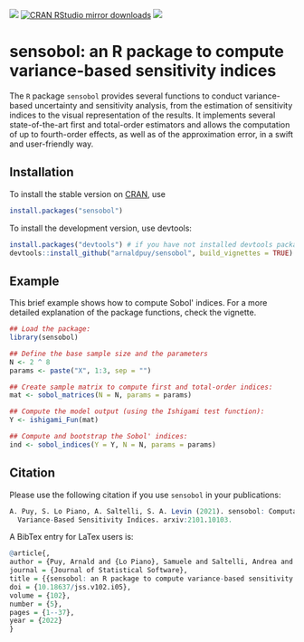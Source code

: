 [![](https://cranlogs.r-pkg.org/badges/sensobol)](https://cran.r-project.org/package=sensobol)
[![CRAN RStudio mirror downloads](https://cranlogs.r-pkg.org/badges/grand-total/sensobol?color=blue)](https://r-pkg.org/pkg/sensobol)
[![](https://www.r-pkg.org/badges/version/sensobol?color=orange)](https://cran.r-project.org/package=sensobol)
 
 
# sensobol: an R package to compute variance-based sensitivity indices

The ``R`` package ``sensobol`` provides several functions to conduct variance-based uncertainty and sensitivity analysis, from the estimation of sensitivity indices to the visual representation of the results. It implements several state-of-the-art first and total-order estimators and allows the computation of up to fourth-order effects, as well as of the approximation error, in a swift and user-friendly way.

## Installation
To install the stable version on [CRAN](https://CRAN.R-project.org/package=sensobol), use

```r
install.packages("sensobol")
```
To install the development version, use devtools:

``` r
install.packages("devtools") # if you have not installed devtools package already
devtools::install_github("arnaldpuy/sensobol", build_vignettes = TRUE)
```

## Example

This brief example shows how to compute Sobol' indices. For a more detailed explanation of the package functions, check the vignette.

``` r
## Load the package:
library(sensobol)

## Define the base sample size and the parameters
N <- 2 ^ 8
params <- paste("X", 1:3, sep = "")

## Create sample matrix to compute first and total-order indices:
mat <- sobol_matrices(N = N, params = params)

## Compute the model output (using the Ishigami test function):
Y <- ishigami_Fun(mat)

## Compute and bootstrap the Sobol' indices:
ind <- sobol_indices(Y = Y, N = N, params = params)
```

## Citation

Please use the following citation if you use `sensobol` in your publications:

```r
A. Puy, S. Lo Piano, A. Saltelli, S. A. Levin (2021). sensobol: Computation of
  Variance-Based Sensitivity Indices. arxiv:2101.10103.
```

A BibTex entry for LaTex users is:

```r
@article{,
author = {Puy, Arnald and {Lo Piano}, Samuele and Saltelli, Andrea and Levin, Simon A.},
journal = {Journal of Statistical Software},
title = {{sensobol: an R package to compute variance-based sensitivity indices}},
doi = {10.18637/jss.v102.i05},
volume = {102}, 
number = {5},
pages = {1--37},
year = {2022}
}
```
